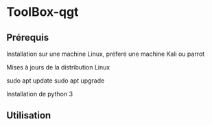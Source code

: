 # ToolBox-qgt




## Prérequis
Installation sur une machine Linux, préferé une machine Kali ou parrot

Mises à jours de la distribution Linux 

  sudo apt update 
  sudo apt upgrade

Installation de python 3








## Utilisation 

